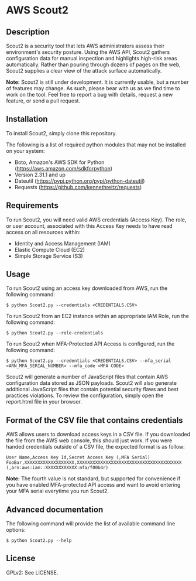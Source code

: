 AWS Scout2
==========

## Description

Scout2 is a security tool that lets AWS administrators assess their environment's
security posture. Using the AWS API, Scout2 gathers configuration data for
manual inspection and highlights high-risk areas automatically. Rather than
pouring through dozens of pages on the web, Scout2 supplies a clear view of the
attack surface automatically.

**Note:** Scout2 is still under development. It is currently usable, but a
number of features may change. As such, please bear with us as we find time to
work on the tool. Feel free to report a bug with details, request a new feature,
or send a pull request.

## Installation

To install Scout2, simply clone this repository.

The following is a list of required python modules that may not be installed on
your system:

* Boto, Amazon's AWS SDK for Python (https://aws.amazon.com/sdkforpython)
 * Version 2.31.1 and up
* Dateutil (https://pypi.python.org/pypi/python-dateutil)
* Requests (https://github.com/kennethreitz/requests)

## Requirements

To run Scout2, you will need valid AWS credentials (Access Key). The role, or
user account, associated with this Access Key needs to have read access on all
resources within:

* Identity and Access Management (IAM)
* Elastic Compute Cloud (EC2)
* Simple Storage Service (S3)

## Usage

To run Scout2 using an access key downloaded from AWS, run the following command:

    $ python Scout2.py --credentials <CREDENTIALS.CSV>

To run Scout2 from an EC2 instance within an appropriate IAM Role, run the following command:

    $ python Scout2.py --role-credentials

To run Scout2 when MFA-Protected API Access is configured, run the following command:

    $ python Scout2.py --credentials <CREDENTIALS.CSV> --mfa_serial <ARN_MFA_SERIAL_NUMBER> --mfa_code <MFA CODE>

Scout2 will generate a number of JavaScript files that contain AWS configuration
data stored as JSON payloads. Scout2 will also generate additional JavaScript
files that contain potential security flaws and best practices violations. To
review the configuration, simply open the report.html file in your browser.

## Format of the CSV file that contains credentials

AWS allows users to download access keys in a CSV file. If you downloaded the
file from the AWS web console, this should just work. If you were handed
credentials outside of a CSV file, the expected format is as follow:

    User Name,Access Key Id,Secret Access Key (,MFA Serial)
    FooBar,XXXXXXXXXXXXXXXXXXX,XXXXXXXXXXXXXXXXXXXXXXXXXXXXXXXXXXXXXXXX (,arn:aws:iam::XXXXXXXXXXXX:mfa/f00b4r)

**Note:** The fourth value is not standard, but supported for convenience if you
have enabled MFA-protected API access and want to avoid entering your MFA serial
everytime you run Scout2.

## Advanced documentation

The following command will provide the list of available command line options:

    $ python Scout2.py --help

## License

GPLv2: See LICENSE.
